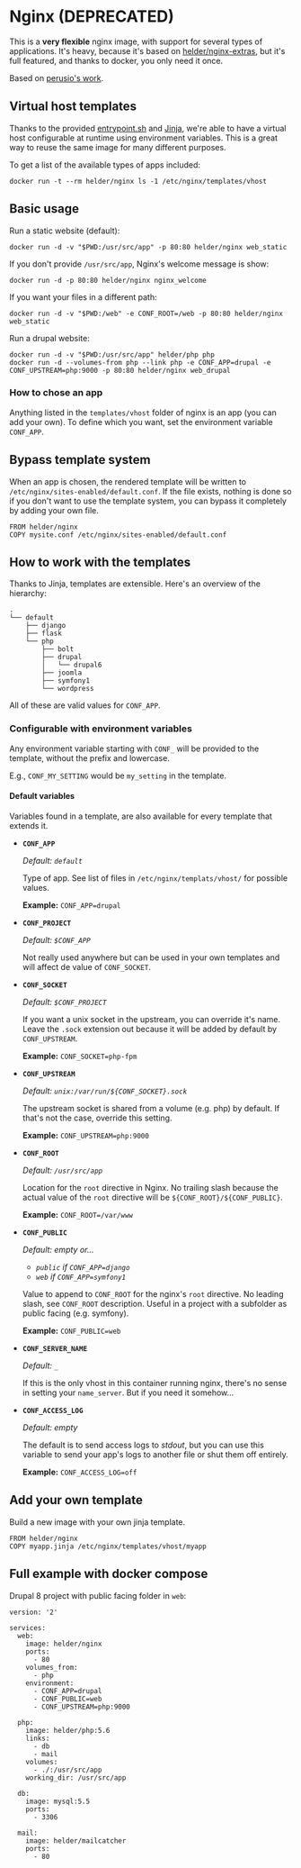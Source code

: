 # Nginx (DEPRECATED)

This is a **very flexible** nginx image, with support for several types of applications. It's heavy, because it's based on [helder/nginx-extras](https://registry.hub.docker.com/u/helder/nginx-extras/), but it's full featured, and thanks to docker, you only need it once.

Based on [perusio's work](https://github.com/perusio/drupal-with-nginx).

## Virtual host templates

Thanks to the provided [entrypoint.sh](https://github.com/helderco/docker-nginx/blob/master/entrypoint.sh) and [Jinja](http://jinja.pocoo.org), we're able to have a virtual host configurable at runtime using environment variables. This is a great way to reuse the same image for many different purposes.

To get a list of the available types of apps included:

    docker run -t --rm helder/nginx ls -1 /etc/nginx/templates/vhost


## Basic usage

Run a static website (default):

    docker run -d -v "$PWD:/usr/src/app" -p 80:80 helder/nginx web_static

If you don't provide `/usr/src/app`, Nginx's welcome message is show:

    docker run -d -p 80:80 helder/nginx nginx_welcome

If you want your files in a different path:

    docker run -d -v "$PWD:/web" -e CONF_ROOT=/web -p 80:80 helder/nginx web_static

Run a drupal website:

    docker run -d -v "$PWD:/usr/src/app" helder/php php
    docker run -d --volumes-from php --link php -e CONF_APP=drupal -e CONF_UPSTREAM=php:9000 -p 80:80 helder/nginx web_drupal

### How to chose an app

Anything listed in the `templates/vhost` folder of nginx is an app (you can add your own).
To define which you want, set the environment variable `CONF_APP`.

## Bypass template system

When an app is chosen, the rendered template will be written to `/etc/nginx/sites-enabled/default.conf`.
If the file exists, nothing is done so if you don't want to use the template system,
you can bypass it completely by adding your own file.

    FROM helder/nginx
    COPY mysite.conf /etc/nginx/sites-enabled/default.conf

## How to work with the templates

Thanks to Jinja, templates are extensible. Here's an overview of the hierarchy:

    .
    └── default
        ├── django
        ├── flask
        └── php
            ├── bolt
            ├── drupal
            │   └── drupal6
            ├── joomla
            ├── symfony1
            └── wordpress

All of these are valid values for `CONF_APP`.

### Configurable with environment variables

Any environment variable starting with `CONF_` will be provided to the template, without
the prefix and lowercase.

E.g., `CONF_MY_SETTING` would be `my_setting` in the template.

#### Default variables

Variables found in a template, are also available for every template that extends it.

* **`CONF_APP`**

    *Default: `default`*

    Type of app. See list of files in `/etc/nginx/templats/vhost/` for possible values.

    **Example:** `CONF_APP=drupal`

* **`CONF_PROJECT`**

    *Default: `$CONF_APP`*

    Not really used anywhere but can be used in your own templates and will affect de value
    of `CONF_SOCKET`.

* **`CONF_SOCKET`**

    *Default: `$CONF_PROJECT`*

    If you want a unix socket in the upstream, you can override it's name. Leave the `.sock`
    extension out because it will be added by default by `CONF_UPSTREAM`.

    **Example:** `CONF_SOCKET=php-fpm`

* **`CONF_UPSTREAM`**

    *Default: `unix:/var/run/${CONF_SOCKET}.sock`*

    The upstream socket is shared from a volume (e.g. php) by default. If that's not
    the case, override this setting.

    **Example:** `CONF_UPSTREAM=php:9000`

* **`CONF_ROOT`**

    *Default: `/usr/src/app`*

    Location for the `root` directive in Nginx. No trailing slash because the actual value of the
    `root` directive will be `${CONF_ROOT}/${CONF_PUBLIC}`.

    **Example:** `CONF_ROOT=/var/www`

* **`CONF_PUBLIC`**

    *Default: empty or...*

    * *`public` if `CONF_APP=django`*
    * *`web` if `CONF_APP=symfony1`*

    Value to append to `CONF_ROOT` for the nginx's `root` directive. No leading slash, see
    `CONF_ROOT` description. Useful in a project with a subfolder as public facing (e.g. symfony).

    **Example:** `CONF_PUBLIC=web`

* **`CONF_SERVER_NAME`**

    *Default: `_`*

    If this is the only vhost in this container running nginx, there's no sense in setting your
    `name_server`. But if you need it somehow...

* **`CONF_ACCESS_LOG`**

    *Default: empty*

    The default is to send access logs to *stdout*, but you can use this variable to send your
    app's logs to another file or shut them off entirely.

    **Example:** `CONF_ACCESS_LOG=off`


## Add your own template

Build a new image with your own jinja template.

    FROM helder/nginx
    COPY myapp.jinja /etc/nginx/templates/vhost/myapp

## Full example with docker compose

Drupal 8 project with public facing folder in `web`:

    version: '2'

    services:
      web:
        image: helder/nginx
        ports:
          - 80
        volumes_from:
          - php
        environment:
          - CONF_APP=drupal
          - CONF_PUBLIC=web
          - CONF_UPSTREAM=php:9000

      php:
        image: helder/php:5.6
        links:
          - db
          - mail
        volumes:
          - ./:/usr/src/app
        working_dir: /usr/src/app

      db:
        image: mysql:5.5
        ports:
          - 3306

      mail:
        image: helder/mailcatcher
        ports:
          - 80
